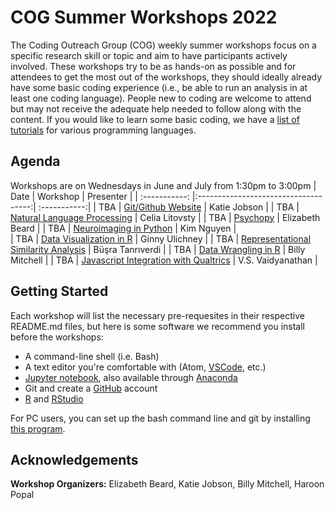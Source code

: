 # COG Summer Workshops 2022

The Coding Outreach Group (COG) weekly summer workshops focus on a specific research skill or topic and aim to have participants actively involved. These workshops try to be as hands-on as possible and for attendees to get the most out of the workshops, they should ideally already have some basic coding experience (i.e., be able to run an analysis in at least one coding language). People new to coding are welcome to attend but may not receive the adequate help needed to follow along with the content. If you would like to learn some basic coding, we have a [list of tutorials](https://github.com/TU-Coding-Outreach-Group/Tutorials/blob/master/index.md) for various programming languages.

## Agenda
Workshops are on Wednesdays in June and July from 1:30pm to 3:00pm
| Date        | Workshop                             | Presenter  |
| :-----------: |:------------------------------------:| :-----------:|
| TBA    | [Git/Github Website](https://github.com/TU-Coding-Outreach-Group/cog_summer_workshops_2022/tree/main/github)                       | Katie Jobson |
| TBA    | [Natural Language Processing](https://github.com/TU-Coding-Outreach-Group/cog_summer_workshops_2022/tree/main/nlp)                             | Celia Litovsty |
| TBA    | [Psychopy](https://github.com/TU-Coding-Outreach-Group/cog_summer_workshops_2022/tree/main/psychopy)      | Elizabeth Beard |
| TBA    | [Neuroimaging in Python](https://github.com/TU-Coding-Outreach-Group/cog_summer_workshops_2022/tree/main/neuroimaging-in-python) | Kim Nguyen |                          
| TBA    | [Data Visualization in R](https://github.com/TU-Coding-Outreach-Group/cog_summer_workshops_2022/tree/main/data-visualization-in-r)                               | Ginny Ulichney |
| TBA    | [Representational Similarity Analysis](https://github.com/TU-Coding-Outreach-Group/cog_summer_workshops_2022/tree/main/rsa)                 | Büşra Tanrıverdi |
| TBA    | [Data Wrangling in R](https://github.com/TU-Coding-Outreach-Group/cog_summer_workshops_2022/tree/main/data-wrangling-in-r)                 | Billy Mitchell |
| TBA    | [Javascript Integration with Qualtrics](https://github.com/TU-Coding-Outreach-Group/cog_summer_workshops_2022/tree/main/javascript-qualtrics)                     | V.S. Vaidyanathan |


## Getting Started
Each workshop will list the necessary pre-requesites in their respective README.md files, but here is some software we recommend you install before the workshops:
- A command-line shell (i.e. Bash)
- A text editor you're comfortable with (Atom, [VSCode](https://code.visualstudio.com/), etc.)
- [Jupyter notebook](https://jupyter.org/install), also available through [Anaconda](https://www.anaconda.com/products/individual#Downloads)
- Git and create a [GitHub](https://github.com/) account
- [R](https://archive.linux.duke.edu/cran/) and [RStudio](https://www.rstudio.com/products/rstudio/download/#download)

For PC users, you can set up the bash command line and git by installing [this program](https://gitforwindows.org/).


## Acknowledgements

__**Workshop Organizers:**__ Elizabeth Beard, Katie Jobson, Billy Mitchell, Haroon Popal
